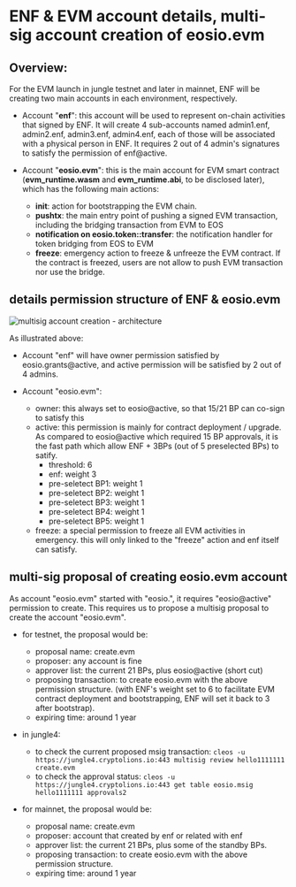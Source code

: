 <h1>ENF & EVM account details, multi-sig account creation of eosio.evm</h1>

<h2>Overview:</h2>
For the EVM launch in jungle testnet and later in mainnet, ENF will be creating two main accounts in each environment, respectively. 

- Account "<b>enf</b>": this account will be used to represent on-chain activities that signed by ENF. It will create 4 sub-accounts named admin1.enf, admin2.enf, admin3.enf, admin4.enf, each of those will be associated with a physical person in ENF. It requires 2 out of 4 admin's signatures to satisfy the permission of enf@active.

- Account "<b>eosio.evm</b>": this is the main account for EVM smart contract (<b>evm_runtime.wasm</b> and <b>evm_runtime.abi</b>, to be disclosed later), which has the following main actions:
  - <b>init</b>: action for bootstrapping the EVM chain.
  - <b>pushtx</b>: the main entry point of pushing a signed EVM transaction, including the bridging transaction from EVM to EOS
  - <b>notification on eosio.token::transfer</b>: the notification handler for token bridging from EOS to EVM
  - <b>freeze</b>: emergency action to freeze & unfreeze the EVM contract. If the contract is freezed, users are not allow to push EVM transaction nor use the bridge.
  
<h2>details permission structure of ENF & eosio.evm</h2>

![multisig account creation - architecture](https://user-images.githubusercontent.com/37097018/223971277-225ea5a9-df08-4548-8b62-1dbbdd14110e.png)

As illustrated above:

- Account "enf" will have owner permission satisfied by eosio.grants@active, and active permission will be satisfied by 2 out of 4 admins.

- Account "eosio.evm":
  - owner: this always set to eosio@active, so that 15/21 BP can co-sign to satisfy this
  - active: this permission is mainly for contract deployment / upgrade. As compared to eosio@active which required 15 BP approvals, it is the fast path which allow ENF + 3BPs (out of 5 preselected BPs) to satify. 
    - threshold: 6
    - enf: weight 3
    - pre-seletect BP1: weight 1
    - pre-seletect BP2: weight 1
    - pre-seletect BP3: weight 1
    - pre-seletect BP4: weight 1
    - pre-seletect BP5: weight 1
  - freeze: a special permission to freeze all EVM activities in emergency. this will only linked to the "freeze" action and enf itself can satisfy.
  
  
<h2> multi-sig proposal of creating eosio.evm account </h2>
As account "eosio.evm" started with "eosio.", it requires "eosio@active" permission to create. This requires us to propose a multisig proposal to create the account "eosio.evm".
 
- for testnet, the proposal would be:
  - proposal name: create.evm
  - proposer: any account is fine
  - approver list: the current 21 BPs, plus eosio@active (short cut)
  - proposing transaction: to create eosio.evm with the above permission structure. (with ENF's weight set to 6 to facilitate EVM contract deployment and bootstrapping, ENF will set it back to 3 after bootstrap). 
  - expiring time: around 1 year
    
- in jungle4:
  - to check the current proposed msig transaction: ```cleos -u https://jungle4.cryptolions.io:443 multisig review hello1111111 create.evm```
  - to check the approval status: ```cleos -u https://jungle4.cryptolions.io:443 get table eosio.msig hello1111111 approvals2```
  
  
- for mainnet, the proposal would be:
  - proposal name: create.evm
  - proposer: account that created by enf or related with enf
  - approver list: the current 21 BPs, plus some of the standby BPs.
  - proposing transaction: to create eosio.evm with the above permission structure.
  - expiring time: around 1 year
  
  
